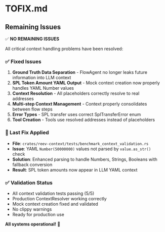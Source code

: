 # TOFIX.md

## Remaining Issues

✅ **NO REMAINING ISSUES**

All critical context handling problems have been resolved:

### ✅ Fixed Issues
1. **Ground Truth Data Separation** - FlowAgent no longer leaks future information into LLM context
2. **SPL Token Amount YAML Output** - Mock context creation now properly handles YAML Number values
2. **Context Resolution** - All placeholders correctly resolve to real addresses  
3. **Multi-step Context Management** - Context properly consolidates between flow steps
4. **Error Types** - SPL transfer uses correct SplTransferError enum
5. **Tool Creation** - Tools use resolved addresses instead of placeholders

### 🔧 Last Fix Applied
- **File**: `crates/reev-context/tests/benchmark_context_validation.rs`
- **Issue**: YAML `Number(50000000)` values not parsed by `value.as_str()` check
- **Solution**: Enhanced parsing to handle Numbers, Strings, Booleans with fallback conversion
- **Result**: SPL token amounts now appear in LLM YAML context

### ✅ Validation Status
- All context validation tests passing (5/5)
- Production ContextResolver working correctly
- Mock context creation fixed and validated
- No clippy warnings
- Ready for production use

**All systems operational!** 🎉